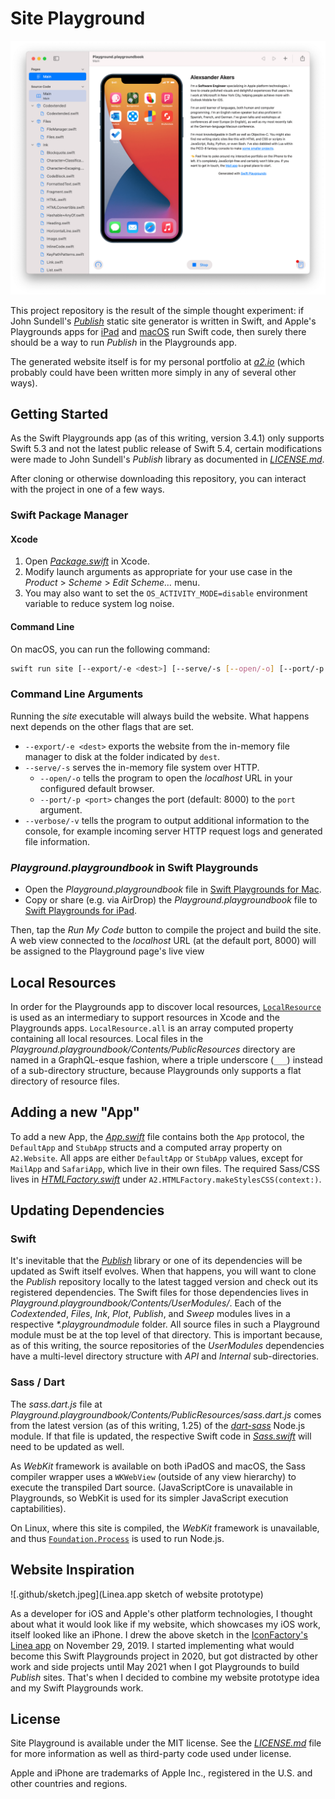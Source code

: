 # Site Playground

![Screenshot of Playgrounds for macOS](.github/playgrounds-screenshot.png)

This project repository is the result of the simple thought experiment: if John Sundell's [_Publish_][publish] static site generator is written in Swift, and Apple's Playgrounds apps for [iPad][playgrounds-ipad] and [macOS][playgrounds-mac] run Swift code, then surely there should be a way to run _Publish_ in the Playgrounds app.

The generated website itself is for my personal portfolio at [_a2.io_](https://a2.io) (which probably could have been written more simply in any of several other ways).

## Getting Started

As the Swift Playgrounds app (as of this writing, version 3.4.1) only supports Swift 5.3 and not the latest public release of Swift 5.4, certain modifications were made to John Sundell's _Publish_ library as documented in [_LICENSE.md_](LICENSE.md).

After cloning or otherwise downloading this repository, you can interact with the project in one of a few ways.

### Swift Package Manager

#### Xcode

1. Open [_Package.swift_](Package.swift) in Xcode.
2. Modify launch arguments as appropriate for your use case in the _Product_ > _Scheme_ > _Edit Scheme…_ menu.
3. You may also want to set the `OS_ACTIVITY_MODE=disable` environment variable to reduce system log noise.

#### Command Line

On macOS, you can run the following command:

```sh
swift run site [--export/-e <dest>] [--serve/-s [--open/-o] [--port/-p <port>]] [--verbose/-v]
```

### Command Line Arguments

Running the _site_ executable will always build the website. What happens next depends on the other flags that are set.

* `--export/-e <dest>` exports the website from the in-memory file manager to disk at the folder indicated by `dest`.
* `--serve/-s` serves the in-memory file system over HTTP.
  * `--open/-o` tells the program to open the _localhost_ URL in your configured default browser.
  * `--port/-p <port>` changes the port (default: 8000) to the `port` argument.
* `--verbose/-v` tells the program to output additional information to the console, for example incoming server HTTP request logs and generated file information.

### _Playground.playgroundbook_ in Swift Playgrounds

* Open the _Playground.playgroundbook_ file in [Swift Playgrounds for Mac][playgrounds-mac].
* Copy or share (e.g. via AirDrop) the _Playground.playgroundbook_ file to [Swift Playgrounds for iPad][playgrounds-ipad].

Then, tap the _Run My Code_ button to compile the project and build the site. A web view connected to the _localhost_ URL (at the default port, 8000) will be assigned to the Playground page's live view

## Local Resources

In order for the Playgrounds app to discover local resources, [`LocalResource`](Playground.playgroundbook/Contents/UserModules/UserModule.playgroundmodule/Sources/LocalResource.swift) is used as an intermediary to support resources in Xcode and the Playgrounds apps. `LocalResource.all` is an array computed property containing all local resources. Local files in the _Playground.playgroundbook/Contents/PublicResources_ directory are named in a GraphQL-esque fashion, where a triple underscore (`___`) instead of a sub-directory structure, because Playgrounds only supports a flat directory of resource files.

## Adding a new "App"

To add a new App, the [_App.swift_](Playground.playgroundbook/Contents/UserModules/UserModule.playgroundmodule/Sources/App.swift) file contains both the `App` protocol, the `DefaultApp` and `StubApp` structs and a computed array property on `A2.Website`. All apps are either `DefaultApp` or `StubApp` values, except for `MailApp` and `SafariApp`, which live in their own files. The required Sass/CSS lives in [_HTMLFactory.swift_](Playground.playgroundbook/Contents/UserModules/UserModule.playgroundmodule/Sources/HTMLFactory.swift) under `A2.HTMLFactory.makeStylesCSS(context:)`.

## Updating Dependencies

### Swift

It's inevitable that the [_Publish_][publish] library or one of its dependencies will be updated as Swift itself evolves. When that happens, you will want to clone the _Publish_ repository locally to the latest tagged version and check out its registered dependencies. The Swift files for those dependencies lives in _Playground.playgroundbook/Contents/UserModules/_. Each of the _Codextended_, _Files_, _Ink_, _Plot_, _Publish_, and _Sweep_ modules lives in a respective _\*.playgroundmodule_ folder. All source files in such a Playground module must be at the top level of that directory. This is important because, as of this writing, the source repositories of the _UserModules_ dependencies have a multi-level directory structure with _API_ and _Internal_ sub-directories.

### Sass / Dart

The _sass.dart.js_ file at _Playground.playgroundbook/Contents/PublicResources/sass.dart.js_ comes from the latest version (as of this writing, 1.25) of the [_dart-sass_](https://github.com/sass/dart-sass) Node.js module. If that file is updated, the respective Swift code in [_Sass.swift_](Playground.playgroundbook/Contents/UserModules/UserModule.playgroundmodule/Sources/Sass.swift) will need to be updated as well.

As _WebKit_ framework is available on both iPadOS and macOS, the Sass compiler wrapper uses a `WKWebView`  (outside of any view hierarchy) to execute the transpiled Dart source. (JavaScriptCore is unavailable in Playgrounds, so WebKit is used for its simpler JavaScript execution captabilities).

On Linux, where this site is compiled, the _WebKit_ framework is unavailable, and thus [`Foundation.Process`](https://developer.apple.com/documentation/foundation/process) is used to run Node.js.

## Website Inspiration

![.github/sketch.jpeg](Linea.app sketch of website prototype)

As a developer for iOS and Apple's other platform technologies, I thought about what it would look like if my website, which showcases my iOS work, itself looked like an iPhone. I drew the above sketch in the [IconFactory's Linea app](https://linea-app.com) on November 29, 2019. I started implementing what would become this Swift Playgrounds project in 2020, but got distracted by other work and side projects until May 2021 when I got Playgrounds to build _Publish_ sites. That's when I decided to combine my website prototype idea and my Swift Playgrounds work.

## License

Site Playground is available under the MIT license. See the [_LICENSE.md_](LICENSE.md) file for more information as well as third-party code used under license.

Apple and iPhone are trademarks of Apple Inc., registered in the U.S. and other countries and regions.

[playgrounds-ipad]: https://apps.apple.com/app/id908519492
[playgrounds-mac]: https://apps.apple.com/app/id1496833156
[publish]: https://github.com/JohnSundell/Publish
